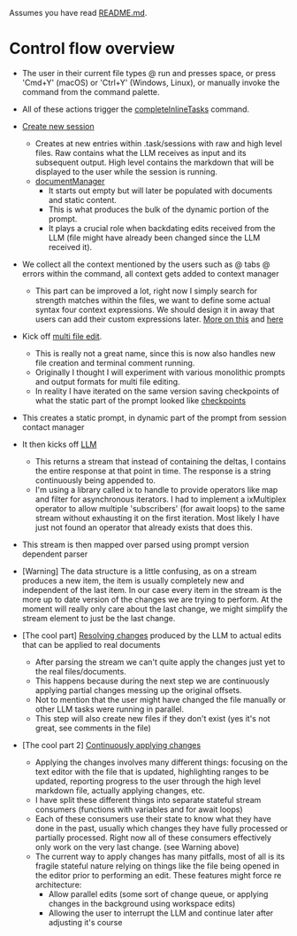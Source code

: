 Assumes you have read [README.md](/README.md).

# Control flow overview
- The user in their current file types @ run and presses space, or press 'Cmd+Y' (macOS) or 'Ctrl+Y' (Windows, Linux), or manually invoke the command from the command palette.
- All of these actions trigger the [completeInlineTasks](/src/commands/completeInlineTasks.ts) command.

- [Create new session](/src/session/index.t.ts)
    - Creates at new entries within .task/sessions with raw and high level files. Raw contains what the LLM receives as input and its subsequent output. High level contains the markdown that will be displayed to the user while the session is running.
    - [documentManager](/src/context/manager.ts)
        - It starts out empty but will later be populated with documents and static content. 
        - This is what produces the bulk of the dynamic portion of the prompt. 
        - It plays a crucial role when backdating edits received from the LLM (file might have already been changed since the LLM received it). 
- We collect all the context mentioned by the users such as @ tabs @ errors within the command, all context gets added to context manager
  - This part can be improved a lot, right now I simply search for strength matches within the files, we want to define some actual syntax four context expressions. We should design it in away that users can add their custom expressions later. [More on this](/documents/features/context-simple.md) and [here](/documents/features/context-language-server.md)

- Kick off [multi file edit](/src/multi-file-edit/v1/index.ts). 
    - This is really not a great name, since this is now also handles new file creation and terminal comment running.
    - Originally I thought I will experiment with various monolithic prompts and output formats for multi file editing.  
    - In reality I have iterated on the same version saving checkpoints of what the static part of the prompt looked like [checkpoints](/prompt-engineering/checkpoints/multi-file-edit/)

- This creates a static prompt, in dynamic part of the prompt from session contact manager
- It then kicks off [LLM](/src/helpers/openai.ts)
    - This returns a stream that instead of containing the deltas, I contains the entire response at that point in time. The response is a string continuously being appended to.
    - I'm using a library called ix to handle to provide operators like map and filter for asynchronous iterators. I had to implement a ixMultiplex operator to allow multiple 'subscribers' (for await loops) to the same stream without exhausting it on the first iteration. Most likely I have just not found an operator that already exists that does this.
- This stream is then mapped over parsed using prompt version dependent parser
- [Warning] The data structure is a little confusing, as on a stream produces a new item, the item is usually completely new and independent of the last item. In our case every item in the stream is the more up to date version of the changes we are trying to perform. At the moment will really only care about the last change, we might simplify the stream element to just be the last change. 

- [The cool part] [Resolving changes](/src/multi-file-edit/v1/resolveTargetRange.ts) produced by the LLM to actual edits that can be applied to real documents
    - After parsing the stream we can't quite apply the changes just yet to the real files/documents.
    - This happens because during the next step we are continuously applying partial changes messing up the original offsets.
    - Not to mention that the user might have changed the file manually or other LLM tasks were running in parallel.
    - This step will also create new files if they don't exist (yes it's not great, see comments in the file)

- [The cool part 2] [Continuously applying changes](/src/multi-file-edit/applyResolvedChange.ts)
    - Applying the changes involves many different things: focusing on the text editor with the file that is updated, highlighting ranges to be updated, reporting progress to the user through the high level markdown file, actually applying changes, etc.
    - I have split these different things into separate stateful stream consumers (functions with variables and for await loops)
    - Each of these consumers use their state to know what they have done in the past, usually which changes they have fully processed or partially processed. Right now all of these consumers effectively only work on the very last change. (see Warning above)
    - The current way to apply changes has many pitfalls, most of all is its fragile stateful nature relying on things like the file being opened in the editor prior to performing an edit. These features might force re architecture:
        - Allow parallel edits (some sort of change queue, or applying changes in the background using workspace edits)
        - Allowing the user to interrupt the LLM and continue later after adjusting it's course

